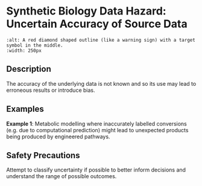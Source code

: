 # Synthetic Biology Data Hazard: Uncertain Accuracy of Source Data

```{image} ../images/hazards/uncertain-accuracy.png
:alt: A red diamond shaped outline (like a warning sign) with a target symbol in the middle.
:width: 250px
```

## Description

The accuracy of the underlying data is not known and so its use may lead to erroneous results or introduce bias.

## Examples

__Example 1__: Metabolic modelling where inaccurately labelled conversions (e.g. due to computational prediction) might lead to unexpected products being produced by engineered pathways.

## Safety Precautions

Attempt to classify uncertainty if possible to better inform decisions and understand the range of possible outcomes.
